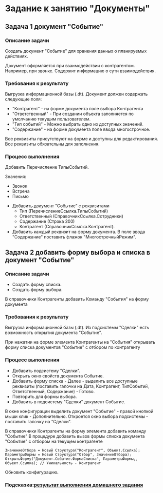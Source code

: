 # Задание к занятию "Документы"

## Задача 1 документ "Событие"

### Описание задачи

Создать документ "Событие" для хранения данных о планируемых действиях.

Документ оформляется при взаимодействии с контрагентом. Например, при звонке. Содержит информацию о сути взаимодействия.

### Требования к результату

Выгрузка информационной базы (.dt). Документ должен содержать следующие поля:

* "Контрагент" - на форме документа поле выбора Контрагента
* "Ответственный" - При создании объекта заполняется по умолчанию текущим пользователем.
* "Тип событий" - Можно выбрать одно из доступных значений.
* "Содержание" - на форме документа поле ввода многострочное.


Все реквизиты присутствуют на форме и доступны для редактирования. Все реквизиты обязательны для заполнения.

### Процесс выполнения

Добавить Перечисление ТипыСобытий.

Значения:
- Звонок
- Встреча
- Письмо

* Добавить документ "Событие" с реквизитами
  * Тип (ПеречислениеСсылка.ТипыСобытий)
  * Ответственный (СправочникСсылка.Сотрудники)
  * Содержание (Строка 200)
  * Контрагент (СправочникСсылка.Контрагент).
* Добавить каждый реквизит на форму документа. В поле ввода "Содержание" поставить флажок "МногострочныйРежим".

## Задача 2 добавить форму выбора и списка в документ "Событие" 

### Описание задачи

* Создать форму списка.
* Создать форму выбора.

В справочники Контрагенты
добавить Команду "События" на форму документа

### Требования к результату

Выгрузка информационной базы (.dt). Из подсистемы "Сделки" есть возможность открытия документа "Событие".

При нажатии на форме элемента Контрагенты на "События" открывать форму списка документов "Событие" с отбором по контрагенту

### Процесс выполнения

* Добавить подсистему "Сделки".
* Открыть окно свойств документа Событие.
* Добавить форму списка - Далее - выделить все доступные реквизиты (поставить галочки на Дата, Контрагент, ТипСобытий, Ответственный, Содержание) - Готово.
* Повторить для формы выбора.
* Добавить в подсистему "Сделки" документ Событие.

В окне конфигурации выделить документ "Событие" - правой кнопкой мыши клик - Дополнительно.
Откроется окно выбора подсистемы - поставить галочку на "Сделки".

В справочники Контрагенты на форму элемента добавить команду "Событие"
В процедуре добавить вызов формы списка документа "Событие" с отбором на текущем контрагенте

```bsl
ЗначениеОтбора = Новый Структура("Контрагент", Объект.Ссылка);
ПараметрыФормы = Новый Структура("Отбор", ЗначениеОтбора);
ОткрытьФорму("Документ.Событие.ФормаСписка", ПараметрыФормы,, Объект.Ссылка); // Уникальность - Контрагент
```

Обновить конфигурацию.

### Подсказка:[результат выполнения домашнего задания](https://github.com/netology-code/1c-homeworks/blob/master/Examples/homework%205-1%20example.md)

